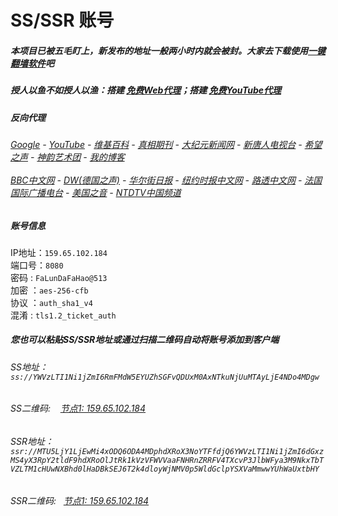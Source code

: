 # SS/SSR 账号 

##### 本项目已被五毛盯上，新发布的地址一般两小时内就会被封。大家去下载使用[一键翻墙软件](https://github.com/gfw-breaker/nogfw/blob/master/README.md)吧

##### 授人以鱼不如授人以渔：搭建 [免费Web代理](https://github.com/no-gfw/heroku-node-proxy#--end--)；搭建 [免费YouTube代理](https://github.com/gfw-breaker/you2php-heroku#--end--) 

##### 反向代理
######  [Google](http://45.32.250.134:8888/search?q=425事件) - [YouTube](http://45.32.250.134:8700/results?search_query=425事件) - [维基百科](http://45.32.250.134:8100/wiki/喬高-麥塔斯調查報告) - [真相期刊](http://45.32.250.134:8300/display.aspx?category_id=3&zhuanti_id=2) - [大纪元新闻网](http://45.32.250.134:10080) - [新唐人电视台](http://45.32.250.134:8000) - [希望之声](http://45.32.250.134:8200) - [神韵艺术团](http://45.32.250.134:8000/xtr/gb/prog673.html) - [我的博客](http://45.32.250.134:10000/)<br/> <br/> [BBC中文网](http://45.32.250.134:9100/zhongwen) - [DW(德国之声)](http://45.32.250.134:9200/zh/在线报导/s-9058?&zhongwen=simp) - [华尔街日报](http://45.32.250.134:9300) - [纽约时报中文网](http://45.32.250.134:9400) - [路透中文网](http://45.32.250.134:9500/) - [法国国际广播电台](http://45.32.250.134:9600/) - [美国之音](http://45.32.250.134:9700/) - [NTDTV中国频道](http://45.32.250.134:10080/info/tv.html)


##### 账号信息
IP地址：`159.65.102.184`  
端口号：`8080`  
密码  : `FaLunDaFaHao@513`  
加密  ：`aes-256-cfb`  
协议  ：`auth_sha1_v4`  
混淆  : `tls1.2_ticket_auth`  

##### 您也可以粘贴SS/SSR地址或通过扫描二维码自动将账号添加到客户端

######  SS地址： `ss://YWVzLTI1Ni1jZmI6RmFMdW5EYUZhSGFvQDUxM0AxNTkuNjUuMTAyLjE4NDo4MDgw`   
######  SS二维码: &nbsp;&nbsp; <a href="http://159.65.102.184/info/ss.html" target="_blank">节点1: 159.65.102.184</a> 
######  SSR地址： `ssr://MTU5LjY1LjEwMi4xODQ6ODA4MDphdXRoX3NoYTFfdjQ6YWVzLTI1Ni1jZmI6dGxzMS4yX3RpY2tldF9hdXRoOlJtRk1kVzVFWVVaaFNHRnZRRFV4TXcvP3JlbWFya3M9NkxTbTVZLTM1cHUwNXBhd0lHaDBkSEJ6T2k4dloyWjNMV0p5WldGclpYSXVaMmwwYUhWaUxtbHY`     
######  SSR二维码: &nbsp;&nbsp;<a href="http://159.65.102.184/info/ssr.html" target="_blank">节点1: 159.65.102.184</a> 


